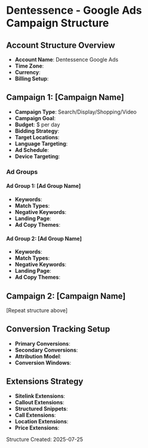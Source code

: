 # Dentessence - Google Ads Campaign Structure

## Account Structure Overview
- **Account Name**: Dentessence Google Ads
- **Time Zone**: 
- **Currency**: 
- **Billing Setup**: 

## Campaign 1: [Campaign Name]
- **Campaign Type**: Search/Display/Shopping/Video
- **Campaign Goal**: 
- **Budget**: $ per day
- **Bidding Strategy**: 
- **Target Locations**: 
- **Language Targeting**: 
- **Ad Schedule**: 
- **Device Targeting**: 

### Ad Groups
#### Ad Group 1: [Ad Group Name]
- **Keywords**: 
- **Match Types**: 
- **Negative Keywords**: 
- **Landing Page**: 
- **Ad Copy Themes**: 

#### Ad Group 2: [Ad Group Name]
- **Keywords**: 
- **Match Types**: 
- **Negative Keywords**: 
- **Landing Page**: 
- **Ad Copy Themes**: 

## Campaign 2: [Campaign Name]
[Repeat structure above]

## Conversion Tracking Setup
- **Primary Conversions**: 
- **Secondary Conversions**: 
- **Attribution Model**: 
- **Conversion Windows**: 

## Extensions Strategy
- **Sitelink Extensions**: 
- **Callout Extensions**: 
- **Structured Snippets**: 
- **Call Extensions**: 
- **Location Extensions**: 
- **Price Extensions**: 

Structure Created: 2025-07-25
